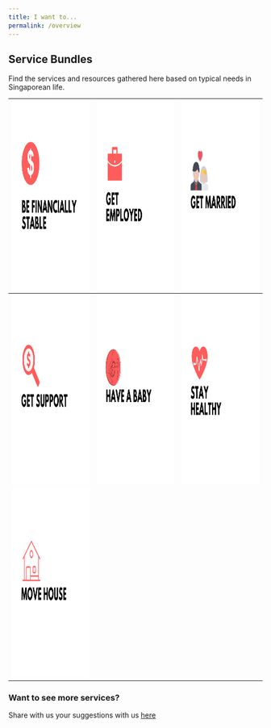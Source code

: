 ```yaml
---
title: I want to...
permalink: /overview
---
```


## Service Bundles

Find the services and resources gathered here based on typical needs in Singaporean life. 

<div class="tg-wrap"><table class="tg">
<thead>
  <tr>
    <th class="tg-wr1l"><a href="https://mol-services-staging.netlify.app/financially-stable/"><img src="/images/01-financially-stable.png" alt="Be Financially Stable" width="375" height="375"></th>
    <th class="tg-baqh"><a href="https://mol-services-staging.netlify.app/get-employed"><img src="/images/02-get-employed.png" alt="Get Employed" width="375" height="375"></th>
    <th class="tg-baqh"><a href="https://mol-services-staging.netlify.app/get-married"><img src="/images/04-get-married.png" alt="Get Married" width="375" height="375"></th>
  </tr>
</thead>
<tbody>
  <tr>
    <td class="tg-baqh"><a href="https://mol-services-staging.netlify.app/get-support"><img src="/images/03-get-support.png" alt="Get Support" width="375" height="375"></td>
    <td class="tg-baqh"><a href="https://mol-services-staging.netlify.app/have-a-baby"><img src="/images/05-have-a-baby.png" alt="Have a Baby" width="375" height="375"></td>
    <td class="tg-baqh"><a href="https://mol-services-staging.netlify.app/keep-my-health-in-check/"><img src="/images/07-keep-healthy.png" alt="Keep Health in Check" width="375" height="375"></td>
  </tr>
  <tr>
    <td class="tg-0lax"><a href="https://mol-services-staging.netlify.app/move-house"><img src="/images/06-move-house.png" alt="Move House" width="375" height="375"></td>
    <td class="tg-0lax"></td>
    <td class="tg-0lax"></td>
  </tr>
</tbody>
</table></div>

### Want to see more services?

Share with us your suggestions with us [here](https://form.gov.sg/5ed0995e42ee5f00110e10cc)
